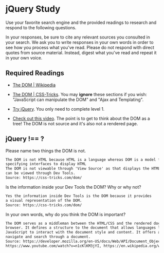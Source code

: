 # jQuery Study

Use your favorite search engine and the provided readings to research and
respond to the following questions.

In your responses, be sure to cite any relevant sources you consulted in your
search. We ask you to write responses in your own words in order to see how you
process what you've read. Please do not respond with direct quotes from source
material. Instead, digest what you've read and repeat it in your own voice.

## Required Readings

-   [The DOM | Wikipedia](https://en.wikipedia.org/wiki/Document_Object_Model)

-   [The DOM | CSS-Tricks](https://css-tricks.com/dom/). You may **ignore**
    these sections if you wish: "JavaScript can manipulate the DOM" and "Ajax
    and Templating".

-   [Try jQuery](http://try.jquery.com/). You only need to complete level 1.

-   [Check out this video](https://www.youtube.com/watch?v=n1cKlKM3jYI). The
point is to get to think about the DOM as a tree! The DOM is not source and
it's also not a rendered page.

## jQuery !== ?

Please name two things the DOM is not.

```md
The DOM is not HTML because HTML is a language whereas DOM is a model for
specifying interfaces to display HTML
The DOM is not viewable through 'View Source' as that displays the HTML. DOM
can be viewed through Dev Tools.
Source: https://css-tricks.com/dom/
```

Is the information inside your Dev Tools the DOM? Why or why not?

```md
Yes the information inside Dev Tools is the DOM because it provides
a visual representation of the DOM.
Source: https://css-tricks.com/dom/
```

In your own words, why do you think the DOM is important?

```md
The DOM serves as a middleman between the HTML/CSS and the rendered document/
browser. It defines a structure to the document that allows languages like
JavaScript to interact with the document style and content. It offers a way to
navigate and search through a document.
Source: https://developer.mozilla.org/en-US/docs/Web/API/Document_Object_Model/Introduction,
https://www.youtube.com/watch?v=n1cKlKM3jYI, https://en.wikipedia.org/wiki/Document_Object_Model
```
